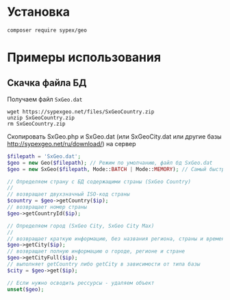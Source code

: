 # Установка

```
composer require sypex/geo
```

# Примеры использования

## Скачка файла БД

Получаем файл `SxGeo.dat`
```shell
wget https://sypexgeo.net/files/SxGeoCountry.zip
unzip SxGeoCountry.zip
rm SxGeoCountry.zip
```

Скопировать SxGeo.php и SxGeo.dat (или SxGeoCity.dat или другие базы <http://sypexgeo.net/ru/download/>) на сервер


```php
$filepath = 'SxGeo.dat';
$geo = new Geo($filepath); // Режим по умолчанию, файл бд SxGeo.dat
$geo = new SxGeo($filepath, Mode::BATCH | Mode::MEMORY); // Самый быстрый режим пакетной обработки

// Определяем страну c БД содержащими страны (SxGeo Country)
//
// возвращает двухзначный ISO-код страны
$country = $geo->getCountry($ip);
// возвращает номер страны
$geo->getCountryId($ip);

// Определяем город (SxGeo City, SxGeo City Max)
//
// возвращает краткую информацию, без названия региона, страны и временной зоны
$geo->getCity($ip);
// возвращает полную информацию о городе, регионе и стране
$geo->getCityFull($ip);
// выполняет getCountry либо getCity в зависимости от типа базы
$city = $geo->get($ip);

// Если нужно осводить рессурсы - удаляем объект
unset($geo);
```
